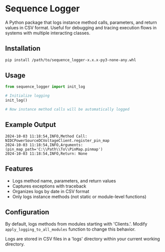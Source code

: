 # Sequence Logger

A Python package that logs instance method calls, parameters, and return values in CSV format. Useful for debugging and tracing execution flows in systems with multiple interacting classes.

## Installation

```bash
pip install /path/to/sequence_logger-x.x.x-py3-none-any.whl
```

## Usage

```python
from sequence_logger import init_log

# Initialize logging
init_log()

# Now instance method calls will be automatically logged
```

## Example Output

```cli
2024-10-03 11:18:54,INFO,Method Call: NIDCPowerSourceDCVoltageClient.register_pin_map
2024-10-03 11:18:54,INFO,Arguments: (pin_map_path='C:\\Path\\To\\PinMap.pinmap')
2024-10-03 11:18:54,INFO,Return: None
```

## Features

- Logs method name, parameters, and return values
- Captures exceptions with traceback
- Organizes logs by date in CSV format
- Only logs instance methods (not static or module-level functions)

## Configuration

By default, logs methods from modules starting with 'Clients.'. Modify `apply_logging_to_all_modules` function to change this behavior.

Logs are stored in CSV files in a 'logs' directory within your current working directory.
